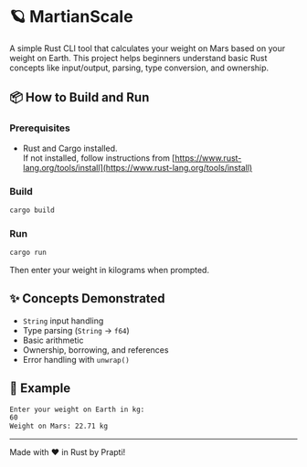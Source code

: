 # 🪐 MartianScale

A simple Rust CLI tool that calculates your weight on Mars based on your weight on Earth. This project helps beginners understand basic Rust concepts like input/output, parsing, type conversion, and ownership.

## 📦 How to Build and Run

### Prerequisites

- Rust and Cargo installed.  
  If not installed, follow instructions from [https://www.rust-lang.org/tools/install](https://www.rust-lang.org/tools/install)

### Build

```bash
cargo build
````

### Run

```bash
cargo run
```

Then enter your weight in kilograms when prompted.

## ✨ Concepts Demonstrated

* `String` input handling
* Type parsing (`String` → `f64`)
* Basic arithmetic
* Ownership, borrowing, and references
* Error handling with `unwrap()`

## 📌 Example

```bash
Enter your weight on Earth in kg:
60
Weight on Mars: 22.71 kg
```

---

Made with ❤️ in Rust by Prapti!
